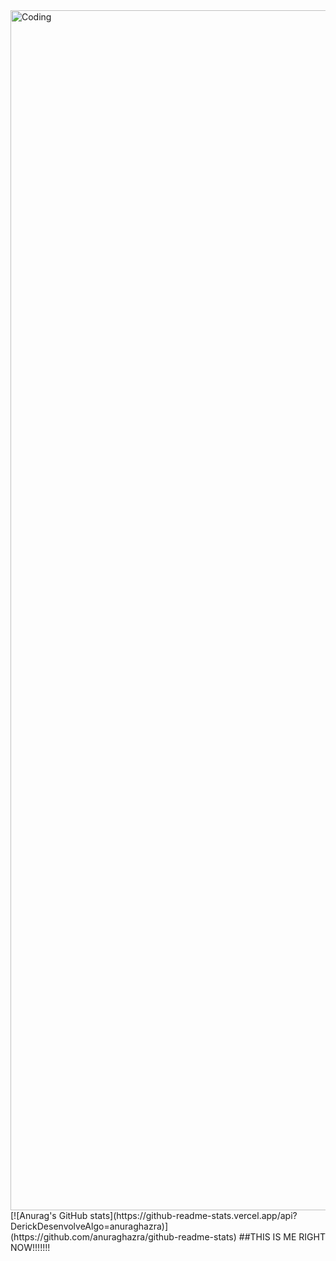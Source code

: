   <img align="center" alt="Coding" width="1920" src="https://i.pinimg.com/originals/49/1e/cf/491ecfcebd2192e29b758ca798717ec6.gif">
[![Anurag's GitHub stats](https://github-readme-stats.vercel.app/api?DerickDesenvolveAlgo=anuraghazra)](https://github.com/anuraghazra/github-readme-stats)
##THIS IS ME RIGHT NOW!!!!!!!
<!--
**DerickDesenvolveAlgo/DerickDesenvolveAlgo** is a ✨ _special_ ✨ repository because its `README.md` (this file) appears on your GitHub profile.

Here are some ideas to get you started:

- 🔭 I’m currently working on ...
- 🌱 I’m currently learning ...
- 👯 I’m looking to collaborate on ...
- 🤔 I’m looking for help with ...
- 💬 Ask me about ...
- 📫 How to reach me: ...
- 😄 Pronouns: ...
- ⚡ Fun fact: ...
-->
